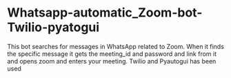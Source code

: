 # Whatsapp-automatic_Zoom-bot-Twilio-pyatogui
This bot searches for messages in WhatsApp related to Zoom. When it finds the specific message it gets the meeting_id and password and link from it and opens zoom and enters your meeting. Twilio and Pyautogui has been used
